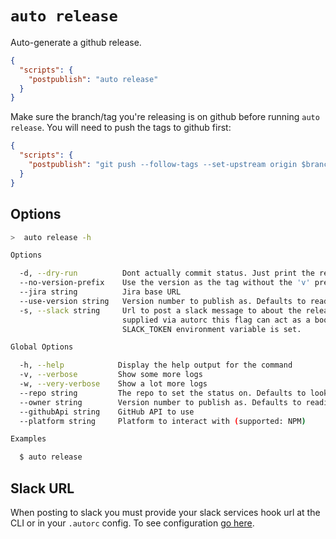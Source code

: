 # `auto release`

Auto-generate a github release.

```json
{
  "scripts": {
    "postpublish": "auto release"
  }
}
```

Make sure the branch/tag you're releasing is on github before running `auto release`.
You will need to push the tags to github first:

```json
{
  "scripts": {
    "postpublish": "git push --follow-tags --set-upstream origin $branch && auto release"
  }
}
```

## Options

```bash
>  auto release -h

Options

  -d, --dry-run          Dont actually commit status. Just print the request body
  --no-version-prefix    Use the version as the tag without the 'v' prefix
  --jira string          Jira base URL
  --use-version string   Version number to publish as. Defaults to reading from the package definition for the platform.
  -s, --slack string     Url to post a slack message to about the release. If slack url
                         supplied via autorc this flag can act as a boolean.  Make sure the
                         SLACK_TOKEN environment variable is set.

Global Options

  -h, --help            Display the help output for the command
  -v, --verbose         Show some more logs
  -w, --very-verbose    Show a lot more logs
  --repo string         The repo to set the status on. Defaults to looking in the package definition for the platform
  --owner string        Version number to publish as. Defaults to reading from the package definition for the platform
  --githubApi string    GitHub API to use
  --platform string     Platform to interact with (supported: NPM)

Examples

  $ auto release
```

## Slack URL

When posting to slack you must provide your slack services hook url at the CLI or in your `.autorc` config. To see configuration [go here](./autorc.md#slack-url).
